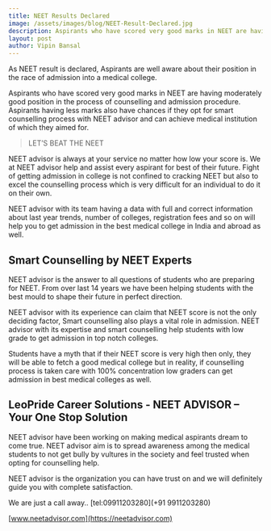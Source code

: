 ```yaml
---
title: NEET Results Declared
image: /assets/images/blog/NEET-Result-Declared.jpg
description: Aspirants who have scored very good marks in NEET are having moderately good position in the process of counselling and admission procedure. Aspirants having less marks also have chances if they opt for smart counselling process with NEET advisor and can achieve medical institution of which they aimed for.
layout: post
author: Vipin Bansal
---
```



As NEET result is declared, Aspirants are well aware about their position in the race of admission into a medical college.

Aspirants who have scored very good marks in NEET are having moderately good position in the process of counselling and admission procedure. 
Aspirants having less marks also have chances if they opt for smart counselling process with NEET advisor and can achieve medical institution of which they aimed for.

> LET’S BEAT THE NEET


NEET advisor is always at your service no matter how low your score is. We at NEET advisor help and assist every aspirant for best of their future. Fight of getting admission in college is not confined to cracking NEET but also to excel the counselling process which is very difficult for an individual to do it on their own.

NEET advisor with its team having a data with full and correct information about last year trends, number of colleges, registration fees and so on will help you to get admission in the best medical college in India and abroad as well.


## Smart Counselling by NEET Experts

NEET advisor is the answer to all questions of students who are preparing for NEET. From over last 14 years we have been helping students with the best mould to shape their future in perfect direction. 

NEET advisor with its experience can claim that NEET score is not the only deciding factor, Smart counselling also plays a vital role in admission. NEET advisor with its expertise and smart counselling help students with low grade to get admission in top notch colleges. 

Students have a myth that if their NEET score is very high then only, they will be able to fetch a good medical college but in reality, if counselling process is taken care with 100% concentration low graders can get admission in best medical colleges as well. 

## LeoPride Career Solutions - NEET ADVISOR – Your One Stop Solution
NEET advisor have been working on making medical aspirants dream to come true. NEET advisor aim is to spread awareness among the medical students to not get bully by vultures in the society and feel trusted when opting for counselling help. 

NEET advisor is the organization you can have trust on and we will definitely guide you with complete satisfaction.


We are just a call away..  [tel:09911203280](+91 9911203280)

[www.neetadvisor.com](https://neetadvisor.com)


